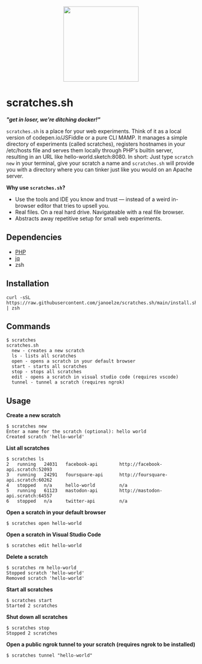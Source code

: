 <p align="center">
  <br>
  <img width="200" src="https://i.imgur.com/6G8vLej.png" />
  <br>
</p>

# scratches.sh

*__"get in loser, we're ditching docker!"__*

`scratches.sh` is a place for your web experiments. Think of it as a local version of codepen.io/JSFiddle or a pure CLI MAMP. It manages a simple directory of experiments (called scratches), registers hostnames in your /etc/hosts file and serves them locally through PHP's builtin server, resulting in an URL like hello-world.sketch:8080. In short: Just type `scratch new` in your terminal, give your scratch a name and `scratches.sh` will provide you with a directory where you can tinker just like you would on an Apache server.

__Why use `scratches.sh`?__
* Use the tools and IDE you know and trust — instead of a weird in-browser editor that tries to upsell you.
* Real files. On a real hard drive. Navigateable with a real file browser.
* Abstracts away repetitive setup for small web experiments.

## Dependencies

* [PHP](https://github.com/php/php-src)
* [jq](https://github.com/stedolan/jq)
* zsh

## Installation

```
curl -sSL https://raw.githubusercontent.com/janoelze/scratches.sh/main/install.sh | zsh
```

## Commands

```
$ scratches
scratches.sh
  new - creates a new scratch
  ls - lists all scratches
  open - opens a scratch in your default browser
  start - starts all scratches
  stop - stops all scratches
  edit - opens a scratch in visual studio code (requires vscode)
  tunnel - tunnel a scratch (requires ngrok)
```

## Usage

__Create a new scratch__
```
$ scratches new
Enter a name for the scratch (optional): hello world
Created scratch 'hello-world'
```

__List all scratches__
```
$ scratches ls
2   running   24031   facebook-api        http://facebook-api.scratch:52093
3   running   24291   foursquare-api      http://foursquare-api.scratch:60262
4   stopped   n/a     hello-world         n/a
5   running   61123   mastodon-api        http://mastodon-api.scratch:64557
6   stopped   n/a     twitter-api         n/a
```

__Open a scratch in your default browser__
```
$ scratches open hello-world
```

__Open a scratch in Visual Studio Code__
```
$ scratches edit hello-world
```

__Delete a scratch__
```
$ scratches rm hello-world
Stopped scratch 'hello-world'
Removed scratch 'hello-world'
```

__Start all scratches__
```
$ scratches start
Started 2 scratches
```

__Shut down all scratches__
```
$ scratches stop
Stopped 2 scratches
```

__Open a public ngrok tunnel to your scratch (requires ngrok to be installed)__
```
$ scratches tunnel "hello-world"
```
